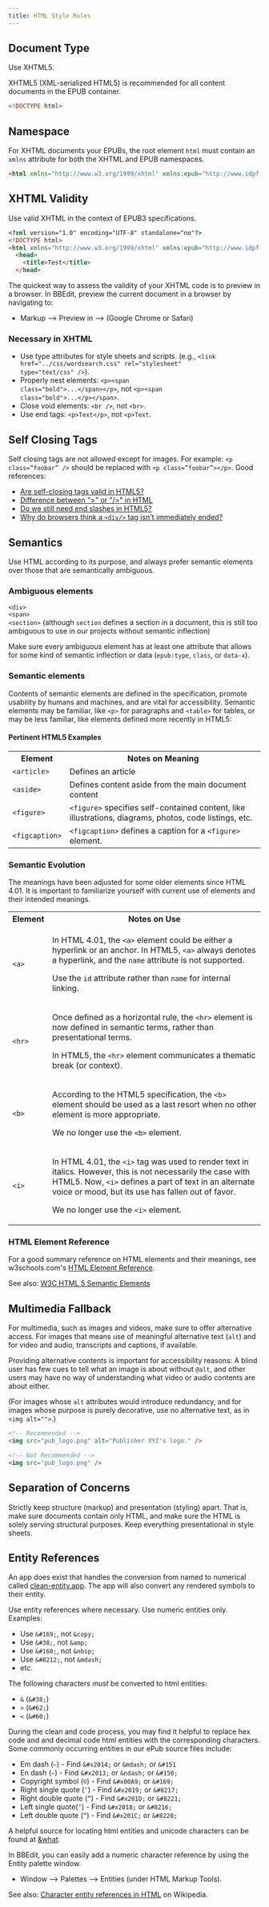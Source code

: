 ```yaml
---
title: HTML Style Rules
---
```


## Document Type
Use XHTML5.

XHTML5 (XML-serialized HTML5) is recommended for all content documents in the EPUB container.
```html
<!DOCTYPE html>
```

## Namespace
For XHTML documents your EPUBs, the root element `html` must contain an `xmlns` attribute for both the XHTML and EPUB namespaces.
```html
<html xmlns="http://www.w3.org/1999/xhtml" xmlns:epub="http://www.idpf.org/2007/ops">
```

## XHTML Validity
Use valid XHTML in the context of EPUB3 specifications.
```html
<?xml version="1.0" encoding="UTF-8" standalone="no"?>
<!DOCTYPE html>
<html xmlns="http://www.w3.org/1999/xhtml" xmlns:epub="http://www.idpf.org/2007/ops">
  <head>
    <title>Test</title>
  </head>
```

<aside class="tip">

The quickest way to assess the validity of your XHTML code is to preview in a browser. In BBEdit, preview the current document in a browser by navigating to:
* Markup --> Preview in --> (Google Chrome or Safari)

</aside>

### Necessary in XHTML
* Use type attributes for style sheets and scripts. (e.g., <code class="rec">&#60;link href="../css/wordsearch.css" rel="stylesheet" type="text/css" /&#62;</code>).
* Properly nest elements: <code class="rec">&#60;p&#62;&#60;span class="bold"&#62;...&#60;/span&#62;&#60;/p&#62;</code>, not <code class="not">&#60;p&#62;&#60;span class="bold"&#62;...&#60;/p&#62;&#60;/span&#62;</code>.
* Close void elements: <code class="rec">&#60;br /&#62;</code>, not <code class="not">&#60;br&#62;</code>.
* Use end tags: <code class="rec">&#60;p&#62;Text&#60;/p&#62;</code>, not <code class="not">&#60;p&#62;Text</code>.

## Self Closing Tags
Self closing tags are not allowed except for images. For example: `<p class=”foobar” />` should be replaced with `<p class=”foobar”></p>`. Good references:

- [Are self-closing tags valid in HTML5?](https://stackoverflow.com/questions/3558119/are-non-void-self-closing-tags-valid-in-html5)
- [Difference between ">" or "/>" in HTML](https://stackoverflow.com/questions/16173514/difference-between-or-in-html)
- [Do we still need end slashes in HTML5?](https://stackoverflow.com/questions/7366344/do-we-still-need-end-slashes-in-html5)
- [Why do browsers think a `<div/>` tag isn't immediately ended?](https://stackoverflow.com/questions/5455768/why-do-browsers-think-this-div-tag-isnt-immediately-ended)

## Semantics
Use HTML according to its purpose, and always prefer semantic elements over those that are semantically ambiguous.

### Ambiguous elements
`<div>`<br>`<span>`<br>`<section>` (although `section` defines a section in a document, this is still too ambiguous to use in our projects without semantic inflection)

<aside class="caution">

Make sure every ambiguous element has at least one attribute that allows for some kind of semantic inflection or data (`epub:type`, `class`, or `data-x`).

</aside>

### Semantic elements

Contents of semantic elements are defined in the specification, promote usability by humans and machines, and are vital for accessibility. Semantic elements may be familiar, like `<p>` for paragraphs and `<table>` for tables, or may be less familiar, like elements defined more recently in HTML5:

#### Pertinent HTML5 Examples

<table>
    <tr>
        <th>Element</th>
        <th>Notes on Meaning</th>
    </tr>
    <tr>
        <td><code>&#60;article&#62;</code></td>
        <td>Defines an article</td>
    </tr>
    <tr>
        <td><code>&#60;aside&#62;</code></td>
        <td>Defines content aside from the main document content</td>
    </tr>
    <tr>
        <td><code>&#60;figure&#62;</code></td>
        <td><code>&#60;figure&#62;</code> specifies self-contained content, like illustrations, diagrams, photos, code listings, etc.</td>
    </tr>
    <tr>
        <td><code>&#60;figcaption&#62;</code></td>
        <td><code>&#60;figcaption&#62;</code> defines a caption for a <code>&#60;figure&#62;</code> element.</td>
    </tr>
</table>

### Semantic Evolution

The meanings have been adjusted for some older elements since HTML 4.01. It is important to familiarize yourself with current use of elements and their intended meanings.

<table>
    <tr>
        <th>Element</th>
        <th>Notes on Use</th>
    </tr>
    <tr>
        <td><code>&#60;a&#62;</code></td>
        <td>
            <p>In HTML 4.01, the <code>&#60;a&#62;</code> element could be either a hyperlink or an anchor. In HTML5, <code>&#60;a&#62;</code> always denotes a hyperlink, and the <code class="not">name</code> attribute is not supported.</p>
            <p>Use the <code class="rec">id</code> attribute rather than <code class="not">name</code> for internal linking.</p>
        </td>
    </tr>
    <tr>
        <td><code>&#60;hr&#62;</code></td>
        <td>
            <p>Once defined as a horizontal rule, the <code>&#60;hr&#62;</code> element is now defined in semantic terms, rather than presentational terms.</p>
            <p>In HTML5, the <code>&#60;hr&#62;</code> element communicates a thematic break (or context).</p>
        </td>
    </tr>
    <tr>
        <td><code>&#60;b&#62;</code></td>
        <td>
            <p>According to the HTML5 specification, the <code class="not">&#60;b&#62;</code> element should be used as a last resort when no other element is more appropriate.</p>
            <p>We no longer use the <code class="not">&#60;b&#62;</code> element.</p>
        </td>
    </tr>
    <tr>
        <td><code>&#60;i&#62;</code></td>
        <td>
            <p>In HTML 4.01, the <code class="not">&#60;i&#62;</code> tag was used to render text in italics. However, this is not necessarily the case with HTML5. Now, <code class="not">&#60;i&#62;</code> defines a part of text in an alternate voice or mood, but its use has fallen out of favor.</p>
            <p>We no longer use the <code class="not">&#60;i&#62;</code> element.</p>
        </td>
    </tr>
</table>

<!-- <aside class="notice">Our default stylesheet includes classes for bold and italic formatting.</aside> -->

### HTML Element Reference
For a good summary reference on HTML elements and their meanings, see w3schools.com's [HTML Element Reference](http://www.w3schools.com/tags/default.asp).

See also: [W3C HTML 5 Semantic Elements](https://w3c.github.io/html/dom.html#elements-semantics)

## Multimedia Fallback
For multimedia, such as images and videos, make sure to offer alternative access. For images that means use of meaningful alternative text (`alt`) and for video and audio, transcripts and captions, if available.

Providing alternative contents is important for accessibility reasons: A blind user has few cues to tell what an image is about without <code class="lang-none">@alt</code>, and other users may have no way of understanding what video or audio contents are about either.

<aside class="caution">

(For images whose `alt` attributes would introduce redundancy, and for images whose purpose is purely decorative, use no alternative text, as in `<img alt="">`.)

</aside>

```html
<!-- Recommended -->
<img src="pub_logo.png" alt="Publisher XYZ's logo." />

<!-- Not Recommended -->
<img src="pub_logo.png" />
```

## Separation of Concerns
Strictly keep structure (markup) and presentation (styling) apart. That is, make sure documents contain only HTML, and make sure the HTML is solely serving structural purposes. Keep everything presentational in style sheets.

## Entity References
<aside class="notice">

An app does exist that handles the conversion from named to numerical called [clean-entity.app](https://github.com/epubknowledge/scripts/tree/main/opf/clean-entity). The app will also convert any rendered symbols to their entity.

</aside>

Use entity references where necessary. Use numeric entities only. Examples:
* Use <code class="rec">&#38;#169;</code>, not <code class="not">&#38;copy;</code>
* Use <code class="rec">&#38;#38;</code>, not <code class="not">&#38;amp;</code>
* Use <code class="rec">&#38;#160;</code>, not <code class="not">&#38;nbsp;</code>
* Use <code class="rec">&#38;#8212;</code>, not <code class="not">&#38;mdash;</code>
* etc.

The following characters *must* be converted to html entities:
* `&` (`&#38;`)
* `>` (`&#62;`)
* `<` (`&#60;`)

During the clean and code process, you may find it helpful to replace hex code and and decimal code html entities with the corresponding characters. Some commonly occurring entities in our ePub source files include:
* Em dash (`—`) - Find `&#x2014;` or `&mdash;` or `&#151`
* En dash (`–`) - Find `&#x2013;` or `&ndash;` or `&#150;`
* Copyright symbol (`©`) - Find `&#x00A9;` or `&#169;`
* Right single quote (`’`) - Find `&#x2019;` or `&#8217;`
* Right double quote (`”`) - Find `&#x201D;` or `&#8221;`
* Left single quote(`‘`) - Find `&#x2018;` or `&#8216;`
* Left double quote (`“`) - Find `&#x201C;` or `&#8220;`

A helpful source for locating html entities and unicode characters can be found at [&what](http://www.amp-what.com/). 

<aside class="tip">

In BBEdit, you can easily add a numeric character reference by using the Entity palette window.
* Window --> Palettes --> Entities (under HTML Markup Tools).

</aside>

See also: [Character entity references in HTML](https://en.wikipedia.org/wiki/List_of_XML_and_HTML_character_entity_references#Character_entity_references_in_HTML) on Wikipedia.
